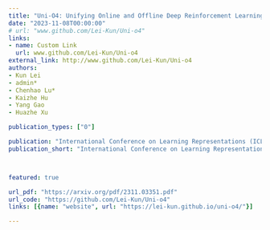 ```yaml
---
title: "Uni-O4: Unifying Online and Offline Deep Reinforcement Learning with Multi-Step On-Policy Optimization"
date: "2023-11-08T00:00:00"
# url: "www.github.com/Lei-Kun/Uni-o4"
links:
- name: Custom Link
  url: www.github.com/Lei-Kun/Uni-o4
external_link: http://www.github.com/Lei-Kun/Uni-o4
authors:
- Kun Lei
- admin*
- Chenhao Lu*
- Kaizhe Hu
- Yang Gao
- Huazhe Xu

publication_types: ["0"]

publication: "International Conference on Learning Representations (ICLR), 2024"
publication_short: "International Conference on Learning Representations (ICLR), 2024"



featured: true

url_pdf: "https://arxiv.org/pdf/2311.03351.pdf"
url_code: "https://github.com/Lei-Kun/Uni-o4"
links: [{name: "website", url: "https://lei-kun.github.io/uni-o4/"}]

---
```

